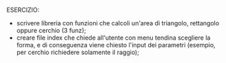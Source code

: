 ESERCIZIO: 
- scrivere libreria con funzioni che calcoli un'area di triangolo, rettangolo oppure cerchio (3 funz);
- creare file index che chiede all'utente con menu tendina scegliere la forma, e di conseguenza viene chiesto l'input dei parametri (esempio, per cerchio richiedere solamente il raggio);
